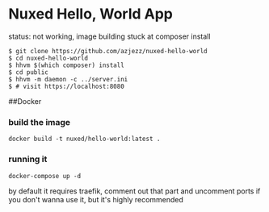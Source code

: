 # Nuxed Hello, World App

status: not working, image building stuck at composer install 


```console
$ git clone https://github.com/azjezz/nuxed-hello-world
$ cd nuxed-hello-world
$ hhvm $(which composer) install
$ cd public
$ hhvm -m daemon -c ../server.ini
$ # visit https://localhost:8080
```
##Docker
### build the image
```console
docker build -t nuxed/hello-world:latest .
```
### running it
```console
docker-compose up -d
```
by default it requires traefik, comment out that part and uncomment ports if you don't wanna use it, but it's highly recommended 
